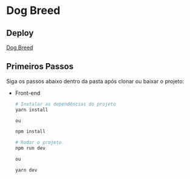 # Dog Breed

## Deploy 
  [Dog Breed](https://dog-breed-xi.vercel.app/)

## Primeiros Passos

Siga os passos abaixo dentro da pasta após clonar ou baixar o projeto:

- Front-end

  ```bash
  # Instalar as dependências do projeto
  yarn install
  
  ou
  
  npm install
  ```

  ```bash
  # Rodar o projeto
  npm run dev

  ou

  yarn dev
  ```